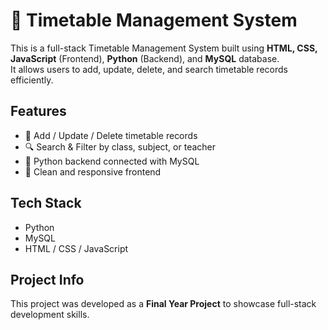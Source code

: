 # 📅 Timetable Management System

This is a full-stack Timetable Management System built using **HTML, CSS, JavaScript** (Frontend), **Python** (Backend), and **MySQL** database.  
It allows users to add, update, delete, and search timetable records efficiently.

## Features
- 🧾 Add / Update / Delete timetable records  
- 🔍 Search & Filter by class, subject, or teacher
- 🐍 Python backend connected with MySQL  
- 📅 Clean and responsive frontend

## Tech Stack
- Python
- MySQL
- HTML / CSS / JavaScript

## Project Info
This project was developed as a **Final Year Project** to showcase full-stack development skills.
